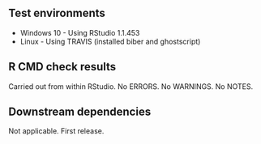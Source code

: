 
## Test environments
* Windows 10 - Using RStudio 1.1.453
* Linux - Using TRAVIS (installed biber and ghostscript)

## R CMD check results
Carried out from within RStudio.
No ERRORS.
No WARNINGS.
No NOTES.

## Downstream dependencies
Not applicable. First release.